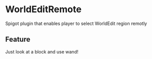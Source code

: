 # WorldEditRemote
Spigot plugin that enables player to select WorldEdit region remotly

## Feature
Just look at a block and use wand!
